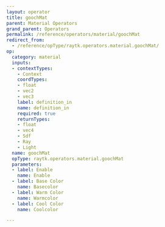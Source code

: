 ```yaml
---
layout: operator
title: goochMat
parent: Material Operators
grand_parent: Operators
permalink: /reference/operators/material/goochMat
redirect_from:
  - /reference/opType/raytk.operators.material.goochMat/
op:
  category: material
  inputs:
  - contextTypes:
    - Context
    coordTypes:
    - float
    - vec2
    - vec3
    label: definition_in
    name: definition_in
    required: true
    returnTypes:
    - float
    - vec4
    - Sdf
    - Ray
    - Light
  name: goochMat
  opType: raytk.operators.material.goochMat
  parameters:
  - label: Enable
    name: Enable
  - label: Base Color
    name: Basecolor
  - label: Warm Color
    name: Warmcolor
  - label: Cool Color
    name: Coolcolor

---
```

